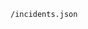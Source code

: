 <!-- usedin: [ _includes/_inlines/unknown/General/cloud66-birdseye] - layout:code post: cloud66-birdseye_get-the-list-of-all-incidents -->

```
/incidents.json
```
